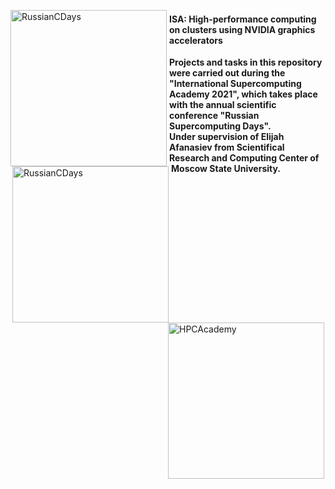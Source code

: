 <p float="left">
  <img src="https://russianscdays.org/files/2020RusSCDays_logo_eng.png" alt="RussianCDays" align="left" style="float: left; margin-right: 4px;" width = "250" />
  <img src="https://academy.hpc-russia.ru/files/logo_rsdcongress-rus.png" alt="RussianCDays" align="right" style="float: left; margin-right: 4px;" width = "250" />
  <img src="https://academy.hpc-russia.ru/files/logo_site_ru-08.png" alt="HPCAcademy" align="center" style="float: right; margin-right: 2px;" width = "250" />
</p>
<h4> ISA: High-performance computing on clusters using NVIDIA graphics accelerators </h4>
<b> Projects and tasks in this repository were carried out during the "International Supercomputing Academy 2021", which takes place with the annual scientific conference "Russian Supercomputing Days". <br>
Under supervision of Elijah Afanasiev from Scientifical Research and Computing Center of Moscow State University. </b>
